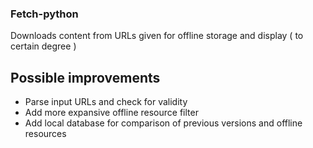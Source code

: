 ### Fetch-python

Downloads content from URLs given for offline storage and display ( to certain degree )

## Possible improvements

- Parse input URLs and check for validity
- Add more expansive offline resource filter
- Add local database for comparison of previous versions and offline resources